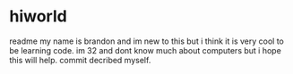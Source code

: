 # hiworld
readme
my name is brandon and im new to this but i think it is very cool to be learning code. im 32 and dont know much about computers but i hope this will help.
commit decribed myself.
